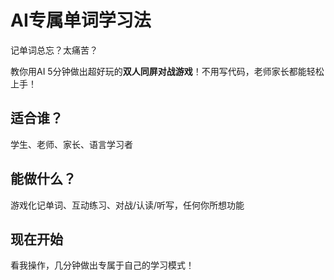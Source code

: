 # AI专属单词学习法

记单词总忘？太痛苦？

教你用AI 5分钟做出超好玩的**双人同屏对战游戏**！不用写代码，老师家长都能轻松上手！

## 适合谁？

学生、老师、家长、语言学习者

## 能做什么？

游戏化记单词、互动练习、对战/认读/听写，任何你所想功能

## 现在开始

看我操作，几分钟做出专属于自己的学习模式！